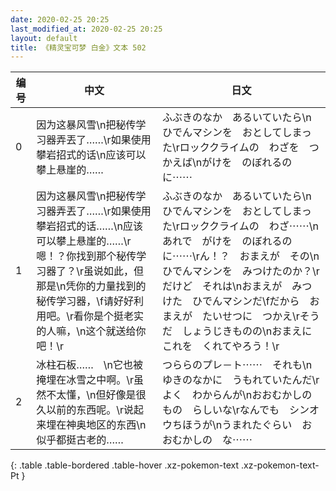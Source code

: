 ```yaml
---
date: 2020-02-25 20:25
last_modified_at: 2020-02-25 20:25
layout: default
title: 《精灵宝可梦 白金》文本 502
---
```

| 编号 | 中文 | 日文 |
| ---- | ---- | ---- |
| 0 | 因为这暴风雪\n把秘传学习器弄丟了……\r如果使用攀岩招式的话\n应该可以攀上悬崖的…… | ふぶきのなか　あるいていたら\nひでんマシンを　おとしてしまった\rロッククライムの　わざを　つかえば\nがけを　のぼれるのに⋯⋯ |
| 1 | 因为这暴风雪\n把秘传学习器弄丟了……\r如果使用攀岩招式的话……\n应该可以攀上悬崖的……\r嗯！？你找到那个秘传学习器了？\r虽说如此，但那是\n凭你的力量找到的秘传学习器，\f请好好利用吧。\r看你是个挺老实的人嘛，\n这个就送给你吧！\r | ふぶきのなか　あるいていたら\nひでんマシンを　おとしてしまった\rロッククライムの　わざ⋯⋯\nあれで　がけを　のぼれるのに⋯⋯\rん！？　おまえが　その\nひでんマシンを　みつけたのか？\rだけど　それは\nおまえが　みつけた　ひでんマシンだ\fだから　おまえが　たいせつに　つかえ\rそうだ　しょうじきものの\nおまえに　これを　くれてやろう！\r |
| 2 | 冰柱石板……　\n它也被掩埋在冰雪之中啊。\r虽然不太懂，\n但好像是很久以前的东西呢。\r说起来埋在神奥地区的东西\n似乎都挺古老的…… | つららのプレ－ト⋯⋯　それも\nゆきのなかに　うもれていたんだ\rよく　わからんが\nおおむかしの　もの　らしいな\rなんでも　シンオウちほうが\nうまれたぐらい　おおむかしの　な⋯⋯ |
{: .table .table-bordered .table-hover .xz-pokemon-text .xz-pokemon-text-Pt }